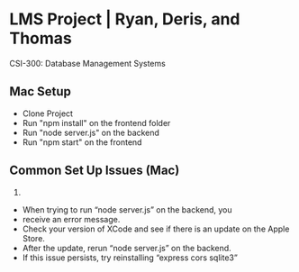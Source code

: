 # LMS Project | Ryan, Deris, and Thomas
CSI-300: Database Management Systems

## Mac Setup
- Clone Project
- Run "npm install" on the frontend folder
- Run "node server.js" on the backend
- Run "npm start" on the frontend

## Common Set Up Issues (Mac)
1. 
- When trying to run “node server.js” on the backend, you
- receive an error message. 
- Check your version of XCode and see if there is an update on the Apple Store. 
- After the update, rerun “node server.js” on the backend. 
- If this issue persists, try reinstalling “express cors sqlite3”